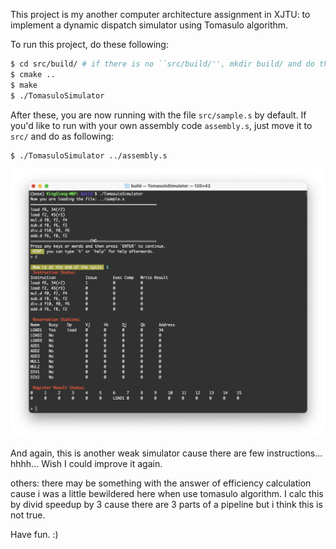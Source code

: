 This project is my another computer architecture assignment in XJTU: to implement a dynamic dispatch simulator using Tomasulo algorithm.

To run this project, do these following:

```bash
$ cd src/build/ # if there is no ``src/build/'', mkdir build/ and do this again
$ cmake ..
$ make
$ ./TomasuloSimulator
```

After these, you are now running with the file `src/sample.s` by default. If you'd like to run with your own assembly code `assembly.s`, just move it to `src/` and do as following:

```bash
$ ./TomasuloSimulator ../assembly.s
```

![](./fig.png)

And again, this is another weak simulator cause there are few instructions... hhhh... Wish I could improve it again.

others: there may be something with the answer of efficiency calculation cause i was a little bewildered here when use tomasulo algorithm. I calc this by divid speedup by 3 cause there are 3 parts of a pipeline but i think this is not true. 

Have fun. :)
